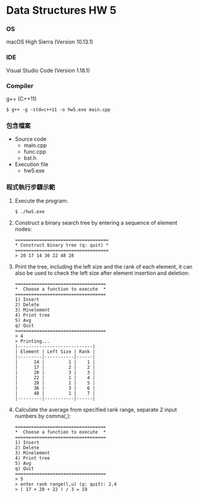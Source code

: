 # Data Structures HW 5

### OS

macOS High Sierra (Version 10.13.1)

### IDE

Visual Studio Code (Version 1.18.1)

### Compiler

g++ (C++11)

```shell
$ g++ -g -std=c++11 -o hw5.exe main.cpp
```

### 包含檔案

* Source code
  * main.cpp
  * func.cpp
  * bst.h
* Execution file
  * hw5.exe

### 程式執行步驟示範

1. Execute the program:

   ```shell
   $ ./hw5.exe
   ```

2. Construct a binary search tree by entering a sequence of element nodes:

   ```shell
   ===================================
   * Construct binary tree (q: quit) *
   ===================================
   > 20 17 14 36 22 48 28
   ```

3. Print the tree, including the left size and the rank of each element, it can also be used to check the left size after element insertion and deletion:

   ```shell
   ==================================
   *  Choose a function to execute  *
   ==================================
   1) Insert
   2) Delete
   3) Minelement
   4) Print tree
   5) Avg
   q) Quit
   ==================================
   > 4  
   > Printing...
   |----------------------------|
   | Element | Left Size | Rank |
   |---------|-----------|------|
   |      14 |         1 |    1 |
   |      17 |         2 |    2 |
   |      20 |         3 |    3 |
   |      22 |         1 |    4 |
   |      28 |         1 |    5 |
   |      36 |         3 |    6 |
   |      48 |         1 |    7 |
   |---------|-----------|------|
   ```

4. Calculate the average from specified rank range, separate 2 input numbers by comma(,):

   ```shell
   ==================================
   *  Choose a function to execute  *
   ==================================
   1) Insert
   2) Delete
   3) Minelement
   4) Print tree
   5) Avg
   q) Quit
   ==================================
   > 5
   > enter rank range(l,u) (q: quit): 2,4
   > ( 17 + 20 + 22 ) / 3 = 19
   ```
